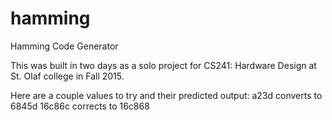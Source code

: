 # hamming

Hamming Code Generator

This was built in two days as a solo project for CS241: Hardware Design at St. Olaf college in Fall 2015.

Here are a couple values to try and their predicted output:
  a23d converts to 6845d
  16c86c corrects to 16c868
